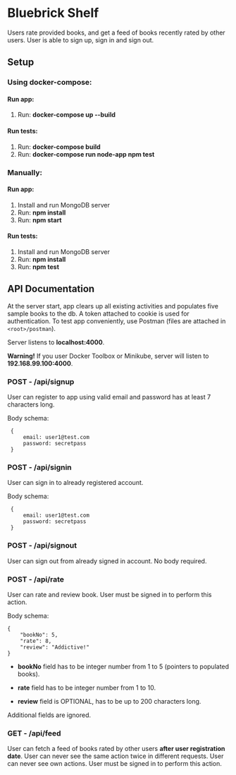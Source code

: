 # **Bluebrick Shelf**

Users rate provided books, and get a feed of books recently rated by other users.
User is able to sign up, sign in and sign out.


## Setup

### Using docker-compose: 

#### Run app:
1. Run: **docker-compose up --build**

#### Run tests:
1. Run: **docker-compose build**
2. Run: **docker-compose run node-app npm test**

### Manually:

#### Run app:
1. Install and run MongoDB server
2. Run: **npm install**
3. Run: **npm start**

#### Run tests:
1. Install and run MongoDB server
2. Run: **npm install**
3. Run: **npm test**

## API Documentation

At the server start, app clears up all existing activities and populates five sample books to the db. A token attached to cookie is used for authentication. To test app conveniently, use Postman (files are attached in `<root>/postman`).

Server listens to **localhost:4000**.

**Warning!** If you user Docker Toolbox or Minikube, server will listen to **192.168.99.100:4000**.

### POST - /api/signup

User can register to app using valid email and password has at least 7 characters long.

Body schema:
~~~
 {
     email: user1@test.com
     password: secretpass
 }
~~~
### POST - /api/signin

User can sign in to already registered account.

Body schema:
~~~
 {
     email: user1@test.com
     password: secretpass
 }
~~~

### POST - /api/signout

User can sign out from already signed in account.
No body required.

### POST - /api/rate

User can rate and review book. User must be signed in to perform this action.

Body schema:
~~~
{
    "bookNo": 5,
    "rate": 8,
    "review": "Addictive!"
}
~~~

- **bookNo** field has to be integer number from 1 to 5 (pointers to populated books).

- **rate** field has to be integer number from 1 to 10.

- **review** field is OPTIONAL, has to be up to 200 characters long.

Additional fields are ignored.

### GET - /api/feed

User can fetch a feed of books rated by other users **after user registration date**. User can never see the same action twice in different requests. User can never see own actions. User must be signed in to perform this action.








